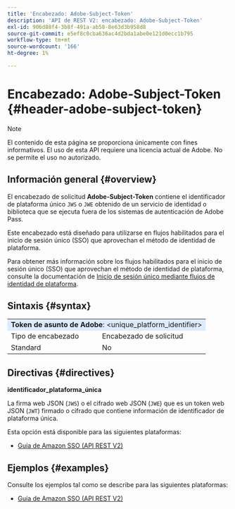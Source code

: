 ```yaml
---
title: 'Encabezado: Adobe-Subject-Token'
description: 'API de REST V2: encabezado: Adobe-Subject-Token'
exl-id: 906d88f4-3b8f-491a-ab58-8e63d3b958d8
source-git-commit: e5ef8c0cba636ac4d2bda1abe0e121d0ecc1b795
workflow-type: tm+mt
source-wordcount: '166'
ht-degree: 1%

---
```


# Encabezado: Adobe-Subject-Token {#header-adobe-subject-token}

>[!NOTE]
>
> El contenido de esta página se proporciona únicamente con fines informativos. El uso de esta API requiere una licencia actual de Adobe. No se permite el uso no autorizado.

## Información general {#overview}

El encabezado de solicitud <b>Adobe-Subject-Token</b> contiene el identificador de plataforma único `JWS` o `JWE` obtenido de un servicio de identidad o biblioteca que se ejecuta fuera de los sistemas de autenticación de Adobe Pass.

Este encabezado está diseñado para utilizarse en flujos habilitados para el inicio de sesión único (SSO) que aprovechan el método de identidad de plataforma.

Para obtener más información sobre los flujos habilitados para el inicio de sesión único (SSO) que aprovechan el método de identidad de plataforma, consulte la documentación de [Inicio de sesión único mediante flujos de identidad de plataforma](../../flows/single-sign-on-access-flows/rest-api-v2-single-sign-on-platform-identity-flows.md).

## Sintaxis {#syntax}

<table>
   <tr>
      <td style="background-color: #DEEBFF;" colspan="2"><b>Token de asunto de Adobe</b>: &lt;unique_platform_identifier&gt;</td>
   </tr>
   <tr>
      <td>Tipo de encabezado</td>
      <td>Encabezado de solicitud</td>
   </tr>
   <tr>
      <td>Standard</td>
      <td>No</td>
   </tr>
</table>

## Directivas {#directives}

<b>identificador_plataforma_única</b>

La firma web JSON (`JWS`) o el cifrado web JSON (`JWE`) que es un token web JSON (`JWT`) firmado o cifrado que contiene información de identificador de plataforma única.

Esta opción está disponible para las siguientes plataformas:

* [Guía de Amazon SSO (API REST V2)](../../../single-sign-on/platform-single-sign-on/amazon-single-sign-on/amazon-sso-cookbook-rest-api-v2.md)

## Ejemplos {#examples}

Consulte los ejemplos tal como se describe para las siguientes plataformas:

* [Guía de Amazon SSO (API REST V2)](../../../single-sign-on/platform-single-sign-on/amazon-single-sign-on/amazon-sso-cookbook-rest-api-v2.md)
